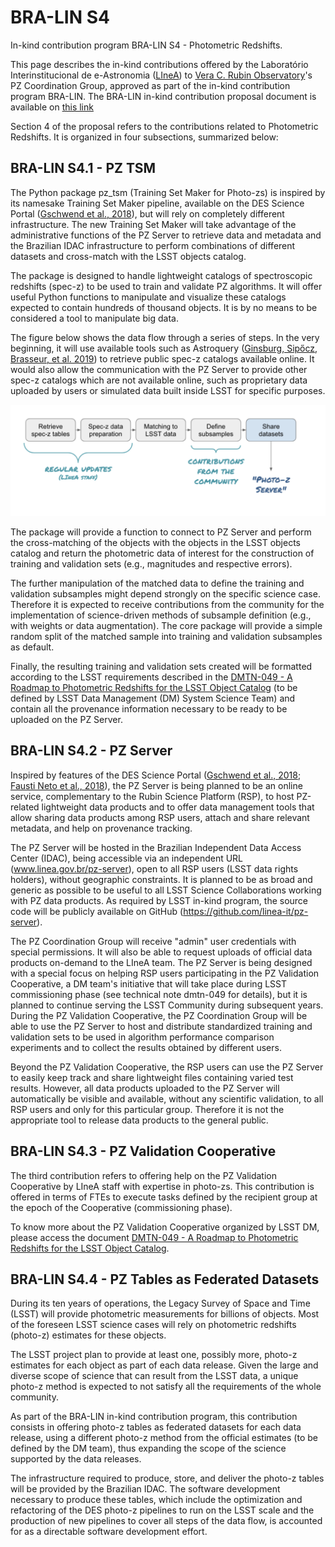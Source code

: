 # BRA-LIN S4     

In-kind contribution program BRA-LIN S4 - Photometric Redshifts.

This page describes the in-kind contributions offered by the Laboratório Interinstitucional de e-Astronomia ([LIneA](http://www.linea.gov.br)) to [Vera C. Rubin Observatory](https://www.lsst.org/)'s PZ Coordination Group, approved as part of the in-kind contribution program BRA-LIN. The BRA-LIN in-kind contribution proposal document is available on [this link](https://docs.google.com/document/d/1JWUG2vxxPD1DwrbQsZwI1q_2lk2TIGnHGHNbaq2zAbk/edit?usp=sharing)

Section 4 of the proposal refers to the contributions related to Photometric Redshifts. It is organized in four subsections, summarized below:  

## BRA-LIN S4.1 - PZ TSM 

The Python package pz_tsm (Training Set Maker for Photo-zs) is inspired by its namesake Training Set Maker pipeline, available on the DES Science Portal ([Gschwend et al., 2018](https://www.sciencedirect.com/science/article/abs/pii/S2213133718300891?via%3Dihub)), but will rely on completely different infrastructure. The new Training Set Maker will take advantage of the administrative functions of the PZ Server to retrieve data and metadata and the Brazilian IDAC infrastructure to perform combinations of different datasets and cross-match with the LSST objects catalog. 

The package is designed to handle lightweight catalogs of spectroscopic redshifts (spec-z) to be used to train and validate PZ algorithms. It will offer useful Python functions to manipulate and visualize these catalogs expected to contain hundreds of thousand objects. It is by no means to be considered a tool to manipulate big data. 

The figure below shows the data flow through a series of steps. In the very beginning, it will use available tools such as Astroquery ([Ginsburg, Sipőcz, Brasseur, et al. 2019](https://ui.adsabs.harvard.edu/abs/2019AJ....157...98G/abstract)) to retrieve public spec-z catalogs available online. It would also allow the communication with the PZ Server to provide other spec-z catalogs which are not available online, such as proprietary data uploaded by users or simulated data built inside LSST for specific purposes. 

![Sequence of steps for Training Set Maker](tsm_dataflow.png)

The package will provide a function to connect to PZ Server and perform the cross-matching of the objects with the objects in the LSST objects catalog and return the photometric data of interest for the construction of training and validation sets (e.g., magnitudes and respective errors).

The further manipulation of the matched data to define the training and validation subsamples might depend strongly on the specific science case. Therefore it is expected to receive contributions from the community for the implementation of science-driven methods of subsample definition (e.g., with weights or data augmentation). The core package will provide a simple random split of the matched sample into training and validation subsamples as default. 

Finally, the resulting training and validation sets created will be formatted according to the LSST requirements described in the [DMTN-049 - A Roadmap to Photometric Redshifts for the LSST Object Catalog](https://dmtn-049.lsst.io/) (to be defined by LSST Data Management (DM) System Science Team) and contain all the provenance information necessary to be ready to be uploaded on the PZ Server.




## BRA-LIN S4.2 - PZ Server 

 Inspired by features of the DES Science Portal ([Gschwend et al., 2018](https://www.sciencedirect.com/science/article/abs/pii/S2213133718300891?via%3Dihub); [Fausti Neto et al., 2018](https://www.sciencedirect.com/science/article/abs/pii/S2213133717300975)), the PZ Server is being planned to be an online service, complementary to the Rubin Science Platform (RSP), to host PZ-related lightweight data products and to offer data management tools that allow sharing data products among RSP users, attach and share relevant metadata, and help on provenance tracking. 
 
The PZ Server will be hosted in the Brazilian Independent Data Access Center (IDAC), being accessible via an independent URL (www.linea.gov.br/pz-server), open to all RSP users (LSST data rights holders), without geographic constraints. It is planned to be as broad and generic as possible to be useful to all LSST Science Collaborations working with PZ data products. As required by LSST in-kind program, the source code will be publicly available on GitHub (https://github.com/linea-it/pz-server).

The PZ Coordination Group will receive "admin" user credentials with special permissions. It will also be able to request uploads of official data products on-demand to the LIneA team.
The PZ Server is being designed with a special focus on helping RSP users participating in the PZ Validation Cooperative, a DM team's initiative that will take place during LSST commissioning phase (see technical note dmtn-049 for details), but it is planned to continue serving the LSST Community during subsequent years. During the PZ Validation Cooperative, the PZ Coordination Group will be able to use the PZ Server to host and distribute standardized training and validation sets to be used in algorithm performance comparison experiments and to collect the results obtained by different users. 

Beyond the PZ Validation Cooperative, the RSP users can use the PZ Server to easily keep track and share lightweight files containing varied test results. However, all data products uploaded to the PZ Server will automatically be visible and available, without any scientific validation, to all RSP users and only for this particular group. Therefore it is not the appropriate tool to release data products to the general public.   



## BRA-LIN S4.3 - PZ Validation Cooperative

The third contribution refers to offering help on the PZ Validation Cooperative by LIneA staff with expertise in photo-zs. This contribution is offered in terms of FTEs to execute tasks defined by the recipient group at the epoch of the Cooperative (commissioning phase). 

To know more about the PZ Validation Cooperative organized by LSST DM, please access the document [DMTN-049 - A Roadmap to Photometric Redshifts for the LSST Object Catalog](https://dmtn-049.lsst.io/). 




## BRA-LIN S4.4 - PZ Tables as Federated Datasets 

During its ten years of operations, the Legacy Survey of Space and Time (LSST) will provide photometric measurements for billions of objects. Most of the foreseen LSST science cases will rely on photometric redshifts (photo-z) estimates for these objects. 

The LSST project plan to provide at least one, possibly more, photo-z estimates for each object as part of each data release. Given the large and diverse scope of science that can result from the LSST data, a unique photo-z method is expected to not satisfy all the requirements of the whole community. 

As part of the BRA-LIN in-kind contribution program, this contribution consists in offering photo-z tables as federated datasets for each data release, using a different photo-z method from the official estimates (to be defined by the DM team), thus expanding the scope of the science supported by the data releases. 

The infrastructure required to produce, store, and deliver the photo-z tables will be provided by the Brazilian IDAC. The software development necessary to produce these tables, which include the optimization and refactoring of the DES photo-z pipelines to run on the LSST scale and the production of new pipelines to cover all steps of the data flow, is accounted for as a directable software development effort. 
